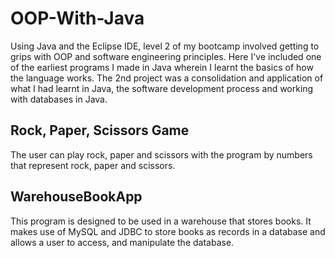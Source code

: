 # OOP-With-Java
 Using Java and the Eclipse IDE, level 2 of my bootcamp involved getting to grips with OOP and software engineering principles. Here I've included one of the earliest programs I made in Java wherein I learnt the basics of how the language works. The 2nd project was a consolidation and application of what I had learnt in Java, the software development process and working with databases in Java.
 
 ## Rock, Paper, Scissors Game
 The user can play rock, paper and scissors with the program by numbers that represent rock, paper and scissors.
 
 ## WarehouseBookApp
 This program is designed to be used in a warehouse that stores books. It makes use of MySQL and JDBC to store books as records in a database and allows a user to access, and manipulate the database. 
